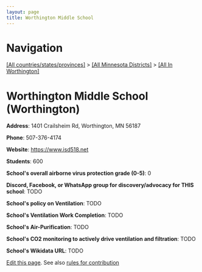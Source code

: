 ```yaml
---
layout: page
title: Worthington Middle School
---
```

# Navigation

[[All countries/states/provinces]](../../..) > [[All Minnesota Districts]](../..) > [[All In Worthington]](..)

# Worthington Middle School (Worthington)

**Address**: 1401 Crailsheim Rd, Worthington, MN 56187

**Phone**: 507-376-4174

**Website**: <https://www.isd518.net>

**Students**: 600

**School's overall airborne virus protection grade (0-5)**: 0

**Discord, Facebook, or WhatsApp group for discovery/advocacy for THIS school**: TODO

**School's policy on Ventilation**: TODO

**School's Ventilation Work Completion**: TODO

**School's Air-Purification**: TODO

**School's CO2 monitoring to actively drive ventilation and filtration**: TODO

**School's Wikidata URL**: TODO


[Edit this page](https://github.com/ventilate-schools/MN/edit/main/./Worthington/Worthington_Middle_School.md). See also [rules for contribution](../../../contribution-rules/)